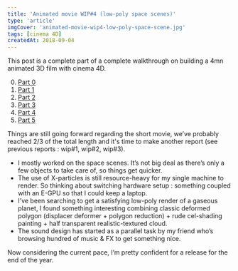 ```yaml
---
title: 'Animated movie WIP#4 (low-poly space scenes)'
type: 'article'
imgCover: 'animated-movie-wip4-low-poly-space-scene.jpg'
tags: [cinema 4D]
createdAt: 2018-09-04
---
```


This post is a complete part of a complete walkthrough on building a 4mn animated 3D film with cinema 4D.
<!--more-->

0. [Part 0](/posts/animated-movie-wip0)
1. [Part 1](/posts/animated-movie-wip1)
2. [Part 2](/posts/animated-movie-wip2)
3. [Part 3](/posts/animated-movie-wip3-x-particles-xpresso-enter-game)
4. [Part 4](/posts/animated-movie-wip4-low-poly-space-scene)
5. [Part 5](/posts/animated-movie-wip5-editing-final-release)

Things are still going forward regarding the short movie, we’ve probably reached 2/3 of the total length and it's time to make another report (see previous reports : wip#1, wip#2, wip#3).

* I mostly worked on the space scenes. It’s not big deal as there’s only a few objects to take care of, so things get quicker.
* The use of X-particles is still resource-heavy for my single machine to render. So thinking about switching hardware setup : something coupled with an E-GPU so that I could keep a laptop.
* I’ve been searching to get a satisfying low-poly render of a gaseous planet, I found something interesting combining classic deformed polygon (displacer deformer + polygon reduction) + rude cel-shading painting + half transparent realistic-textured cloud.
* The sound design has started as a parallel task by my friend who’s browsing hundred of music & FX to get something nice.

Now considering the current pace, I’m pretty confident for a release for the end of the year.